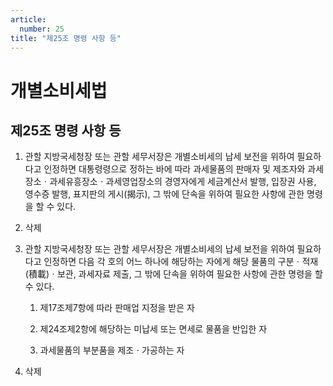 ```yaml
---
article:
  number: 25
title: "제25조 명령 사항 등"
---
```

# 개별소비세법

## 제25조 명령 사항 등

1. 관할 지방국세청장 또는 관할 세무서장은 개별소비세의 납세 보전을 위하여 필요하다고 인정하면 대통령령으로 정하는 바에 따라 과세물품의 판매자 및 제조자와 과세장소ㆍ과세유흥장소ㆍ과세영업장소의 경영자에게 세금계산서 발행, 입장권 사용, 영수증 발행, 표지판의 게시(揭示), 그 밖에 단속을 위하여 필요한 사항에 관한 명령을 할 수 있다.

2. 삭제

3. 관할 지방국세청장 또는 관할 세무서장은 개별소비세의 납세 보전을 위하여 필요하다고 인정하면 다음 각 호의 어느 하나에 해당하는 자에게 해당 물품의 구분ㆍ적재(積載)ㆍ보관, 과세자료 제출, 그 밖에 단속을 위하여 필요한 사항에 관한 명령을 할 수 있다.

    1. 제17조제7항에 따라 판매업 지정을 받은 자

    2. 제24조제2항에 해당하는 미납세 또는 면세로 물품을 반입한 자

    3. 과세물품의 부분품을 제조ㆍ가공하는 자

4. 삭제
